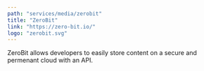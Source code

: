```yaml
---
path: "services/media/zerobit"
title: "ZeroBit"
link: "https://zero-bit.io/"
logo: "zerobit.svg"
---
```


ZeroBit allows developers to easily store content on a secure and permenant cloud with an API.
